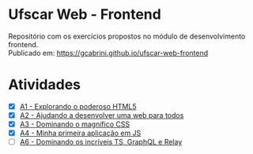 # Ufscar Web - Frontend

Repositório com os exercícios propostos no módulo de desenvolvimento frontend.  
Publicado em: https://gcabrini.github.io/ufscar-web-frontend

# Atividades

- [x] [A1 - Explorando o poderoso HTML5](atividades/a1/atividade-1.md)
- [x] [A2 - Ajudando a desenvolver uma web para todos](atividades/a2/atividade-2.md)
- [x] [A3 - Dominando o magnífico CSS](atividades/a3/atividade-3.md)
- [x] [A4 - Minha primeira aplicação em JS](atividades/a4/atividade-4.md)
- [ ] [A6 - Dominando os incríveis TS, GraphQL e Relay](atividades/a6/atividade-6.md)

